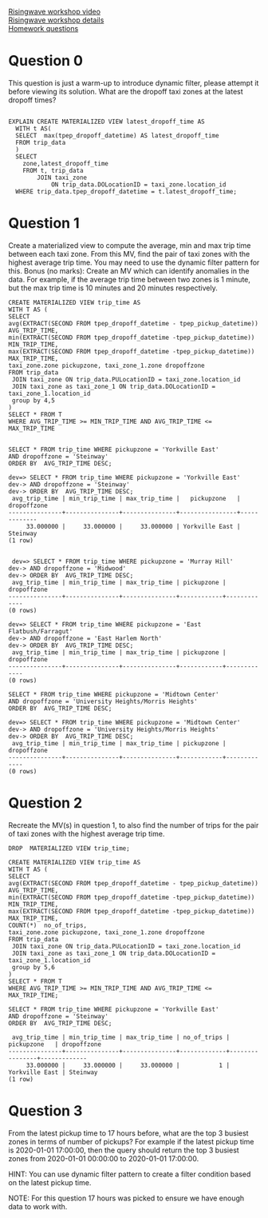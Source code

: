 [Risingwave workshop video](https://www.youtube.com/watch?v=L2BHFnZ6XjE) <br/>
[Risingwave workshop details](https://github.com/risingwavelabs/risingwave-data-talks-workshop-2024-03-04/blob/main/workshop.md)  <br/>
[Homework questions](https://github.com/risingwavelabs/risingwave-data-talks-workshop-2024-03-04/blob/main/homework.md#setting-up)


# Question 0
 This question is just a warm-up to introduce dynamic filter, please attempt it before viewing its solution.
 What are the dropoff taxi zones at the latest dropoff times?


```

EXPLAIN CREATE MATERIALIZED VIEW latest_dropoff_time AS
  WITH t AS(
  SELECT  max(tpep_dropoff_datetime) AS latest_dropoff_time
  FROM trip_data  
  )
  SELECT
    zone,latest_dropoff_time
    FROM t, trip_data
        JOIN taxi_zone
            ON trip_data.DOLocationID = taxi_zone.location_id
  WHERE trip_data.tpep_dropoff_datetime = t.latest_dropoff_time;
```

# Question 1
 Create a materialized view to compute the average, min and max trip time between each taxi zone.
 From this MV, find the pair of taxi zones with the highest average trip time. You may need to use the dynamic filter pattern for this.
 Bonus (no marks): Create an MV which can identify anomalies in the data. 
 For example, if the average trip time between two zones is 1 minute, but the max trip time is 10 minutes and 20 minutes respectively.



```
CREATE MATERIALIZED VIEW trip_time AS 
WITH T AS (
SELECT 
avg(EXTRACT(SECOND FROM tpep_dropoff_datetime - tpep_pickup_datetime)) AVG_TRIP_TIME, 
min(EXTRACT(SECOND FROM tpep_dropoff_datetime -tpep_pickup_datetime))  MIN_TRIP_TIME, 
max(EXTRACT(SECOND FROM tpep_dropoff_datetime -tpep_pickup_datetime))  MAX_TRIP_TIME, 
taxi_zone.zone pickupzone, taxi_zone_1.zone dropoffzone 
FROM trip_data
 JOIN taxi_zone ON trip_data.PULocationID = taxi_zone.location_id
 JOIN taxi_zone as taxi_zone_1 ON trip_data.DOLocationID = taxi_zone_1.location_id
 group by 4,5
)
SELECT * FROM T 
WHERE AVG_TRIP_TIME >= MIN_TRIP_TIME AND AVG_TRIP_TIME <= MAX_TRIP_TIME


SELECT * FROM trip_time WHERE pickupzone = 'Yorkville East'
AND dropoffzone = 'Steinway'
ORDER BY  AVG_TRIP_TIME DESC;

dev=> SELECT * FROM trip_time WHERE pickupzone = 'Yorkville East'
dev-> AND dropoffzone = 'Steinway'
dev-> ORDER BY  AVG_TRIP_TIME DESC;
 avg_trip_time | min_trip_time | max_trip_time |   pickupzone   | dropoffzone 
---------------+---------------+---------------+----------------+-------------
     33.000000 |     33.000000 |     33.000000 | Yorkville East | Steinway
(1 row)


 dev=> SELECT * FROM trip_time WHERE pickupzone = 'Murray Hill'
dev-> AND dropoffzone = 'Midwood'
dev-> ORDER BY  AVG_TRIP_TIME DESC;
 avg_trip_time | min_trip_time | max_trip_time | pickupzone | dropoffzone 
---------------+---------------+---------------+------------+-------------
(0 rows)

dev=> SELECT * FROM trip_time WHERE pickupzone = 'East Flatbush/Farragut'
dev-> AND dropoffzone = 'East Harlem North'
dev-> ORDER BY  AVG_TRIP_TIME DESC;
 avg_trip_time | min_trip_time | max_trip_time | pickupzone | dropoffzone 
---------------+---------------+---------------+------------+-------------
(0 rows)

SELECT * FROM trip_time WHERE pickupzone = 'Midtown Center'
AND dropoffzone = 'University Heights/Morris Heights'
ORDER BY  AVG_TRIP_TIME DESC;

dev=> SELECT * FROM trip_time WHERE pickupzone = 'Midtown Center'
dev-> AND dropoffzone = 'University Heights/Morris Heights'
dev-> ORDER BY  AVG_TRIP_TIME DESC;
 avg_trip_time | min_trip_time | max_trip_time | pickupzone | dropoffzone 
---------------+---------------+---------------+------------+-------------
(0 rows)

```

# Question 2

Recreate the MV(s) in question 1, to also find the number of trips for the pair of taxi zones with the highest average trip time.

```
DROP  MATERIALIZED VIEW trip_time;

CREATE MATERIALIZED VIEW trip_time AS 
WITH T AS (
SELECT 
avg(EXTRACT(SECOND FROM tpep_dropoff_datetime - tpep_pickup_datetime)) AVG_TRIP_TIME, 
min(EXTRACT(SECOND FROM tpep_dropoff_datetime -tpep_pickup_datetime))  MIN_TRIP_TIME, 
max(EXTRACT(SECOND FROM tpep_dropoff_datetime -tpep_pickup_datetime))  MAX_TRIP_TIME, 
COUNT(*)  no_of_trips,
taxi_zone.zone pickupzone, taxi_zone_1.zone dropoffzone 
FROM trip_data
 JOIN taxi_zone ON trip_data.PULocationID = taxi_zone.location_id
 JOIN taxi_zone as taxi_zone_1 ON trip_data.DOLocationID = taxi_zone_1.location_id
 group by 5,6
)
SELECT * FROM T 
WHERE AVG_TRIP_TIME >= MIN_TRIP_TIME AND AVG_TRIP_TIME <= MAX_TRIP_TIME;

SELECT * FROM trip_time WHERE pickupzone = 'Yorkville East'
AND dropoffzone = 'Steinway'
ORDER BY  AVG_TRIP_TIME DESC;

 avg_trip_time | min_trip_time | max_trip_time | no_of_trips |   pickupzone   | dropoffzone 
---------------+---------------+---------------+-------------+----------------+-------------
     33.000000 |     33.000000 |     33.000000 |           1 | Yorkville East | Steinway
(1 row)

```

# Question 3
 From the latest pickup time to 17 hours before, what are the top 3 busiest zones in terms of number of pickups? For example if the latest pickup time is 2020-01-01 17:00:00, then the query should return the top 3 busiest zones from 2020-01-01 00:00:00 to 2020-01-01 17:00:00.

 HINT: You can use dynamic filter pattern to create a filter condition based on the latest pickup time.

 NOTE: For this question 17 hours was picked to ensure we have enough data to work with.